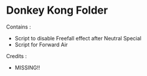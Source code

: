 # Donkey Kong Folder

Contains :
- Script to disable Freefall effect after Neutral Special
- Script for Forward Air

Credits :
- MISSING!!

